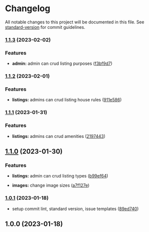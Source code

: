 # Changelog

All notable changes to this project will be documented in this file. See [standard-version](https://github.com/conventional-changelog/standard-version) for commit guidelines.

### [1.1.3](https://github.com/Bankole2000/cp-frontend/compare/v1.1.2...v1.1.3) (2023-02-02)


### Features

* **admin:** admin can crud listing purposes ([f3bf9d7](https://github.com/Bankole2000/cp-frontend/commits/f3bf9d7bfe04efb2e864af2c03c311df720aea6b))

### [1.1.2](https://github.com/Bankole2000/cp-frontend/compare/v1.1.1...v1.1.2) (2023-02-01)


### Features

* **listings:** admins can crud listing house rules ([911e586](https://github.com/Bankole2000/cp-frontend/commits/911e5862cd131ec179b48d76034bf67c5f6f98b5))

### [1.1.1](https://github.com/Bankole2000/cp-frontend/compare/v1.1.0...v1.1.1) (2023-01-31)


### Features

* **listings:** admins can crud amenities ([2197443](https://github.com/Bankole2000/cp-frontend/commits/219744378482c27a84db7c2b441971212aa5b2bc))

## [1.1.0](https://github.com/Bankole2000/cp-frontend/compare/v1.0.1...v1.1.0) (2023-01-30)


### Features

* **listings:** admin can crud listing types ([b99ef64](https://github.com/Bankole2000/cp-frontend/commits/b99ef6456a5080d5e790a3c83e2ff8ff1a36968b))


* **images:** change image sizes ([a7f127e](https://github.com/Bankole2000/cp-frontend/commits/a7f127e22ec3eaf13edc6ae7defd4573a5251714))

### [1.0.1](https://github.com/Bankole2000/cp-frontend/compare/v1.0.0...v1.0.1) (2023-01-18)


* setup commit lint, standard version, issue templates ([89ed740](https://github.com/Bankole2000/cp-frontend/commits/89ed7405b81b2bb1d1d97a70a0f5876748a45925))

## 1.0.0 (2023-01-18)
